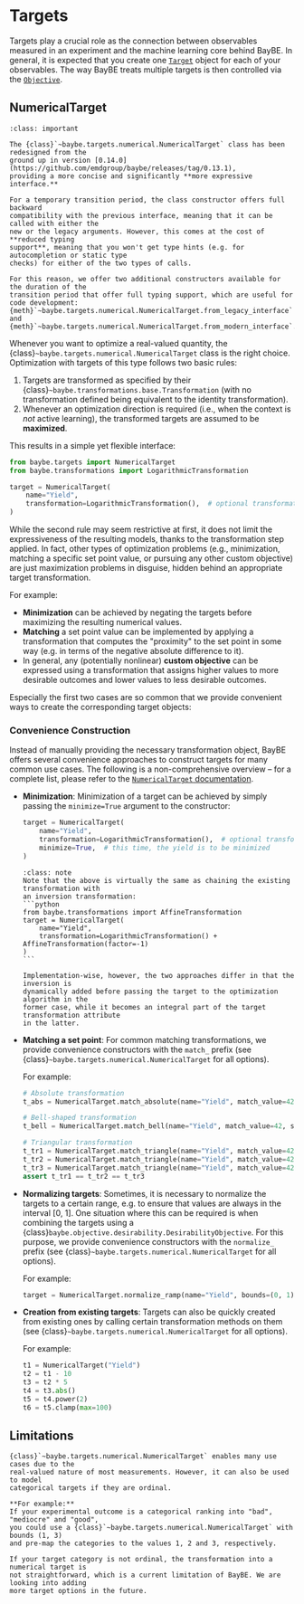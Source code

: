 # Targets

Targets play a crucial role as the connection between observables measured in an
experiment and the machine learning core behind BayBE.
In general, it is expected that you create one [`Target`](baybe.targets.base.Target)
object for each of your observables.
The way BayBE treats multiple targets is then controlled via the 
[`Objective`](../../userguide/objectives).

## NumericalTarget
```{admonition} Important
:class: important

The {class}`~baybe.targets.numerical.NumericalTarget` class has been redesigned from the
ground up in version [0.14.0](https://github.com/emdgroup/baybe/releases/tag/0.13.1),
providing a more concise and significantly **more expressive interface.**

For a temporary transition period, the class constructor offers full backward
compatibility with the previous interface, meaning that it can be called with either the
new or the legacy arguments. However, this comes at the cost of **reduced typing
support**, meaning that you won't get type hints (e.g. for autocompletion or static type
checks) for either of the two types of calls. 

For this reason, we offer two additional constructors available for the duration of the
transition period that offer full typing support, which are useful for code development:
{meth}`~baybe.targets.numerical.NumericalTarget.from_legacy_interface` and
{meth}`~baybe.targets.numerical.NumericalTarget.from_modern_interface`.
```

Whenever you want to optimize a real-valued quantity, the 
{class}`~baybe.targets.numerical.NumericalTarget` class is the right choice.
Optimization with targets of this type follows two basic rules:
1. Targets are transformed as specified by their
   {class}`~baybe.transformations.base.Transformation` (with no transformation
   defined being equivalent to the identity transformation).
2. Whenever an optimization direction is required (i.e., when the context is *not*
   active learning), the transformed targets are assumed to be **maximized**.

This results in a simple yet flexible interface:
```python
from baybe.targets import NumericalTarget
from baybe.transformations import LogarithmicTransformation

target = NumericalTarget(
    name="Yield",
    transformation=LogarithmicTransformation(),  # optional transformation object
)
```

While the second rule may seem restrictive at first, it does not limit the
expressiveness of the resulting models, thanks to the transformation step applied.
In fact, other types of optimization problems (e.g., minimization, matching a
specific set point value, or pursuing any other custom objective) are just maximization
problems in disguise, hidden behind an appropriate target transformation.

For example:
* **Minimization** can be achieved by negating the targets before maximizing the
  resulting numerical values.
* **Matching** a set point value can be implemented by applying a transformation that
  computes the "proximity" to the set point in some way (e.g. in terms of the
  negative absolute difference to it).
* In general, any (potentially nonlinear) **custom objective** can be expressed using a
  transformation that assigns higher values to more desirable outcomes and lower values
  to less desirable outcomes.

Especially the first two cases are so common that we provide convenient ways to create
the corresponding target objects:

### Convenience Construction
Instead of manually providing the necessary transformation object, BayBE offers several
convenience approaches to construct targets for many common use cases.
The following is a non-comprehensive overview – for a complete list, please refer to the
[`NumericalTarget` documentation](baybe.targets.numerical.NumericalTarget).
* **Minimization**: Minimization of a target can be achieved by simply passing the
  `minimize=True` argument to the constructor:
  ```python
  target = NumericalTarget(
      name="Yield",
      transformation=LogarithmicTransformation(),  # optional transformation object
      minimize=True,  # this time, the yield is to be minimized
  )
  ```

  ````{admonition} Manual Inversion
  :class: note
  Note that the above is virtually the same as chaining the existing transformation with
  an inversion transformation:
  ```python
  from baybe.transformations import AffineTransformation
  target = NumericalTarget(
      name="Yield",
      transformation=LogarithmicTransformation() + AffineTransformation(factor=-1)
  )
  ```

  Implementation-wise, however, the two approaches differ in that the inversion is
  dynamically added before passing the target to the optimization algorithm in the
  former case, while it becomes an integral part of the target transformation attribute
  in the latter.
  ````

* **Matching a set point**: For common matching transformations, we provide
  convenience constructors with the `match_` prefix (see
  {class}`~baybe.targets.numerical.NumericalTarget` for all options).
  
  For example:
  ```python
  # Absolute transformation
  t_abs = NumericalTarget.match_absolute(name="Yield", match_value=42)  

  # Bell-shaped transformation
  t_bell = NumericalTarget.match_bell(name="Yield", match_value=42, sigma=5)

  # Triangular transformation
  t_tr1 = NumericalTarget.match_triangle(name="Yield", match_value=42, width=10)
  t_tr2 = NumericalTarget.match_triangle(name="Yield", match_value=42, cutoffs=(37, 47))
  t_tr3 = NumericalTarget.match_triangle(name="Yield", match_value=42, margins=(5, 5))
  assert t_tr1 == t_tr2 == t_tr3
  ```

* **Normalizing targets**: Sometimes, it is necessary to normalize the targets to a
  certain range, e.g. to ensure that values are always in the interval [0, 1]. 
  One situation where this can be required is when combining the targets using a
  {class}`baybe.objective.desirability.DesirabilityObjective`.
  For this purpose, we provide convenience constructors with the `normalize_` prefix
  (see {class}`~baybe.targets.numerical.NumericalTarget` for all options).
  
  For example:
  ```python
  target = NumericalTarget.normalize_ramp(name="Yield", bounds=(0, 1), descending=True)
  ```

* **Creation from existing targets**: Targets can also be quickly created from existing
  ones by calling certain transformation methods on them (see
  {class}`~baybe.targets.numerical.NumericalTarget` for all options).
  
  For example:
  ```python
  t1 = NumericalTarget("Yield")
  t2 = t1 - 10
  t3 = t2 * 5
  t4 = t3.abs()
  t5 = t4.power(2)
  t6 = t5.clamp(max=100)
  ```

## Limitations
```{important}
{class}`~baybe.targets.numerical.NumericalTarget` enables many use cases due to the
real-valued nature of most measurements. However, it can also be used to model
categorical targets if they are ordinal.

**For example:**
If your experimental outcome is a categorical ranking into "bad", "mediocre" and "good",
you could use a {class}`~baybe.targets.numerical.NumericalTarget` with bounds (1, 3)
and pre-map the categories to the values 1, 2 and 3, respectively.

If your target category is not ordinal, the transformation into a numerical target is
not straightforward, which is a current limitation of BayBE. We are looking into adding
more target options in the future.
```